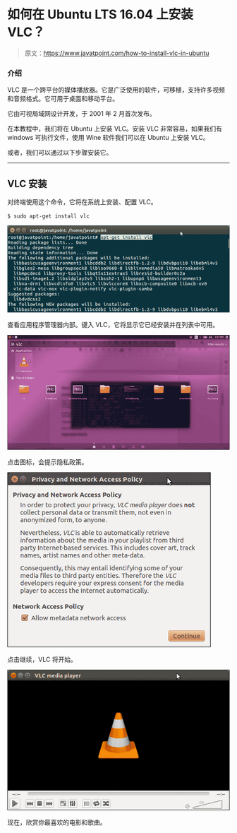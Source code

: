 # 如何在 Ubuntu LTS 16.04 上安装 VLC？

> 原文：<https://www.javatpoint.com/how-to-install-vlc-in-ubuntu>

### 介绍

VLC 是一个跨平台的媒体播放器。它是广泛使用的软件，可移植，支持许多视频和音频格式。它可用于桌面和移动平台。

它由可视局域网设计开发，于 2001 年 2 月首次发布。

在本教程中，我们将在 Ubuntu 上安装 VLC。安装 VLC 非常容易，如果我们有 windows 可执行文件，使用 Wine 软件我们可以在 Ubuntu 上安装 VLC。

或者，我们可以通过以下步骤安装它。

* * *

## VLC 安装

对终端使用这个命令，它将在系统上安装、配置 VLC。

```
$ sudo apt-get install vlc

```

![Software VLC 1](img/a34aeaa53a7b2a07c3f7bf4ca53192f9.png)

查看应用程序管理器内部。键入 VLC，它将显示它已经安装并在列表中可用。

![Software VLC 2](img/5d2f4ceb67b6591aa4cba470ec5decc8.png)

点击图标，会提示隐私政策。

![Software VLC 3](img/7a708545150d88c26527463c7f1004d3.png)

点击继续，VLC 将开始。

![Software VLC 4](img/c5247303a6fd2a5550d2dfebe641e62f.png)

现在，欣赏你最喜欢的电影和歌曲。